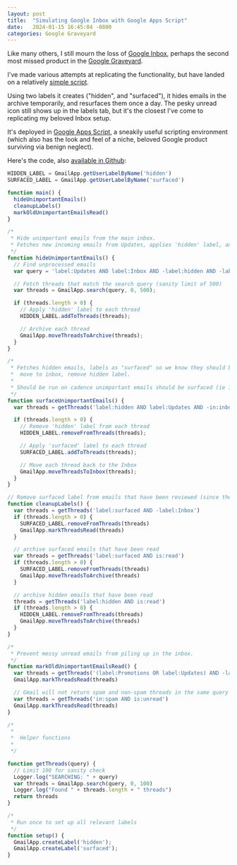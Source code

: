 ```yaml
---
layout: post
title:  "Simulating Google Inbox with Google Apps Script"
date:   2024-01-15 16:45:04 -0800
categories: Google Graveyard
---
```


Like many others, I still mourn the loss of [Google Inbox](https://en.wikipedia.org/wiki/Inbox_by_Gmail), perhaps the second most missed product in the [Google Graveyard](https://killedbygoogle.com).

I've made various attempts at replicating the functionality, but have landed on a relatively [simple script](https://github.com/tombedor/inbox). 

Using two labels it creates ("hidden", and "surfaced"), it hides emails in the archive temporarily, and resurfaces them once a day. The pesky unread icon still shows up in the labels tab, but it's the closest I've come to replicating my beloved Inbox setup.

It's deployed in [Google Apps Script](https://www.google.com/script/start/), a sneakily useful scripting environment (which also has the look and feel of a niche, beloved Google product surviving via benign neglect).

Here's the code, also [available in Github](https://github.com/tombedor/inbox/tree/main):

```js
HIDDEN_LABEL = GmailApp.getUserLabelByName('hidden')
SURFACED_LABEL = GmailApp.getUserLabelByName('surfaced')

function main() {
  hideUnimportantEmails()
  cleanupLabels()
  markOldUnimportantEmailsRead()
}

/*
 * Hide unimportant emails from the main inbox.
 * Fetches new incoming emails from Updates, applies 'hidden' label, and removes from inbox.
 */
function hideUnimportantEmails() {
  // Find unprocessed emails
  var query = 'label:Updates AND label:Inbox AND -label:hidden AND -label:surfaced';

  // Fetch threads that match the search query (sanity limit of 500)
  var threads = GmailApp.search(query, 0, 500);

  if (threads.length > 0) {
    // Apply 'hidden' label to each thread
    HIDDEN_LABEL.addToThreads(threads);

    // Archive each thread
    GmailApp.moveThreadsToArchive(threads);
  }
}

/*
 * Fetches hidden emails, labels as "surfaced" so we know they should be in inbox,
 *  move to inbox, remove hidden label.
 * 
 * Should be run on cadence unimportant emails should be surfaced (ie 1-2x a day)
 */
function surfaceUnimportantEmails() {
  var threads = getThreads('label:hidden AND label:Updates AND -in:inbox');

  if (threads.length > 0) {
    // Remove 'hidden' label from each thread
    HIDDEN_LABEL.removeFromThreads(threads);

    // Apply 'surfaced' label to each thread
    SURFACED_LABEL.addToThreads(threads);

    // Move each thread back to the Inbox
    GmailApp.moveThreadsToInbox(threads);
  }
}

// Remove surfaced label from emails that have been reviewed (since they are not in inbox)
function cleanupLabels() {
  var threads = getThreads('label:surfaced AND -label:Inbox')
  if (threads.length > 0) {
    SURFACED_LABEL.removeFromThreads(threads)
    GmailApp.markThreadsRead(threads)
  }

  // archive surfaced emails that have been read
  var threads = getThreads('label:surfaced AND is:read')
  if (threads.length > 0) {
    SURFACED_LABEL.removeFromThreads(threads)
    GmailApp.moveThreadsToArchive(threads)
  }

  // archive hidden emails that have been read
  threads = getThreads('label:hidden AND is:read')
  if (threads.length > 0) {
    HIDDEN_LABEL.removeFromThreads(threads)
    GmailApp.moveThreadsToArchive(threads)
  }
}

/*
 * Prevent messy unread emails from piling up in the inbox.
 */
function markOldUnimportantEmailsRead() {
  var threads = getThreads('(label:Promotions OR label:Updates) AND -label:hidden AND -label:surfaced AND is:unread AND older_than:7d')
  GmailApp.markThreadsRead(threads)

  // Gmail will not return spam and non-spam threads in the same query
  var threads = getThreads('in:spam AND is:unread')
  GmailApp.markThreadsRead(threads)
}

/*
 *
 *  Helper functions
 * 
 */

function getThreads(query) {
  // Limit 100 for sanity check
  Logger.log("SEARCHING: " + query)
  var threads = GmailApp.search(query, 0, 100)
  Logger.log("Found " + threads.length + " threads")
  return threads
}

/*
 * Run once to set up all relevant labels
 */
function setup() {
  GmailApp.createLabel('hidden');
  GmailApp.createLabel('surfaced');
}
```
